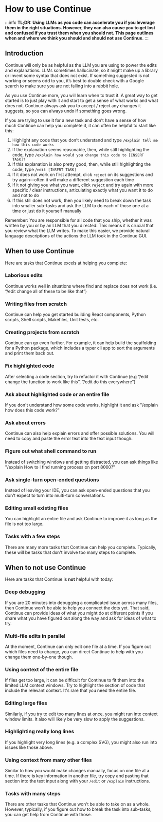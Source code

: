 # How to use Continue

:::info
**TL;DR: Using LLMs as you code can accelerate you if you leverage them in the right situations. However, they can also cause you to get lost and confused if you trust them when you should not. This page outlines when and where we think you should and should not use Continue.**
:::

## Introduction

Continue will only be as helpful as the LLM you are using to power the edits and explanations. LLMs sometimes hallucinate, so it might make up a library or invent some syntax that does not exist. If something suggested is not working or seems odd to you, it’s best to double check with a Google search to make sure you are not falling into a rabbit hole.

As you use Continue more, you will learn when to trust it. A great way to get started is to just play with it and start to get a sense of what works and what does not. Continue always ask you to accept / reject any changes it suggests, so you can always undo if something goes wrong.

If you are trying to use it for a new task and don’t have a sense of how much Continue can help you complete it, it can often be helpful to start like this:

1. Highlight any code that you don’t understand and type `/explain tell me how this code works`
2. If the explanation seems reasonable, then, while still highlighting the code, type `/explain how would you change this code to [INSERT TASK]?`
3. If this explanation is also pretty good, then, while still highlighting the code, type `/edit [INSERT TASK]`
4. If it does not work on first attempt, click `reject` on its suggestions and try again—often it will make a different suggestion each time
5. If it not giving you what you want, click `reject` and try again with more specific / clear instructions, articulating exactly what you want it to do and not to do
6. If this still does not work, then you likely need to break down the task into smaller sub-tasks and ask the LLM to do each of those one at a time or just do it yourself manually

Remember: You are responsible for all code that you ship, whether it was written by you or by an LLM that you directed. This means it is crucial that you review what the LLM writes. To make this easier, we provide natural language descriptions of the actions the LLM took in the Continue GUI.

## When to use Continue

Here are tasks that Continue excels at helping you complete:

### Laborious edits 

Continue works well in situations where find and replace does not work (i.e. “/edit change all of these to be like that”)

### Writing files from scratch

Continue can help you get started building React components, Python scripts, Shell scripts, Makefiles, Unit tests, etc.

### Creating projects from scratch

Continue can go even further. For example, it can help build the scaffolding for a Python package, which includes a typer cli app to sort the arguments and print them back out.

### Fix highlighted code

After selecting a code section, try to refactor it with Continue (e.g “/edit change the function to work like this”, “/edit do this everywhere”)

### Ask about highlighted code or an entire file

If you don't understand how some code works, highlight it and ask "/explain how does this code work?"

### Ask about errors

Continue can also help explain errors and offer possible solutions. You will need to copy and paste the error text into the text input though.

### Figure out what shell command to run

Instead of switching windows and getting distracted, you can ask things like "/explain How to I find running process on port 8000?"

### Ask single-turn open-ended questions

Instead of leaving your IDE, you can ask open-ended questions that you don't expect to turn into multi-turn conversations.

### Editing small existing files

You can highlight an entire file and ask Continue to improve it as long as the file is not too large.

### Tasks with a few steps

There are many more tasks that Continue can help you complete. Typically, these will be tasks that don't involve too many steps to complete.

## When to not use Continue

Here are tasks that Continue is **not** helpful with today:

### Deep debugging

If you are 20 minutes into debugging a complicated issue across many files, then Continue won’t be able to help you connect the dots yet. That said, Continue can provide ideas of what you might do at different points if you share what you have figured out along the way and ask for ideas of what to try.

### Multi-file edits in parallel

At the moment, Continue can only edit one file at a time. If you figure out which files need to change, you can direct Continue to help with you change them one-by-one though.

### Using context of the entire file

If files get too large, it can be difficult for Continue to fit them into the limited LLM context windows. Try to highlight the section of code that include the relevant context. It's rare that you need the entire file.

### Editing large files

Similarly, if you try to edit too many lines at once, you might run into context window limits. It also will likely be very slow to apply the suggestions.

### Highlighting really long lines

If you highlight very long lines (e.g. a complex SVG), you might also run into issues like those above.

### Using context from many other files

Similar to how you would make changes manually, focus on one file at a time. If there is key information in another file, try copy and pasting that section into the text input along with your `/edit` or `/explain` instructions.

### Tasks with many steps

There are other tasks that Continue won't be able to take on as a whole. However, typically, if you figure out how to break the task into sub-tasks, you can get help from Continue with those.